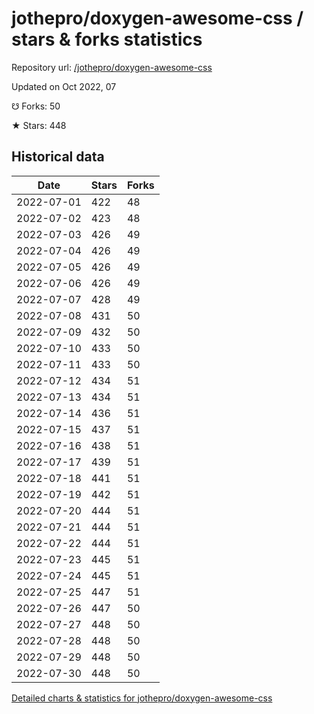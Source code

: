# jothepro/doxygen-awesome-css / stars & forks statistics

Repository url: [/jothepro/doxygen-awesome-css](https://github.com/jothepro/doxygen-awesome-css)

Updated on Oct 2022, 07

☋ Forks: 50

★ Stars: 448

## Historical data
| Date | Stars | Forks |
|------|-------|-------|
| 2022-07-01 | 422 | 48 | 
| 2022-07-02 | 423 | 48 | 
| 2022-07-03 | 426 | 49 | 
| 2022-07-04 | 426 | 49 | 
| 2022-07-05 | 426 | 49 | 
| 2022-07-06 | 426 | 49 | 
| 2022-07-07 | 428 | 49 | 
| 2022-07-08 | 431 | 50 | 
| 2022-07-09 | 432 | 50 | 
| 2022-07-10 | 433 | 50 | 
| 2022-07-11 | 433 | 50 | 
| 2022-07-12 | 434 | 51 | 
| 2022-07-13 | 434 | 51 | 
| 2022-07-14 | 436 | 51 | 
| 2022-07-15 | 437 | 51 | 
| 2022-07-16 | 438 | 51 | 
| 2022-07-17 | 439 | 51 | 
| 2022-07-18 | 441 | 51 | 
| 2022-07-19 | 442 | 51 | 
| 2022-07-20 | 444 | 51 | 
| 2022-07-21 | 444 | 51 | 
| 2022-07-22 | 444 | 51 | 
| 2022-07-23 | 445 | 51 | 
| 2022-07-24 | 445 | 51 | 
| 2022-07-25 | 447 | 51 | 
| 2022-07-26 | 447 | 50 | 
| 2022-07-27 | 448 | 50 | 
| 2022-07-28 | 448 | 50 | 
| 2022-07-29 | 448 | 50 | 
| 2022-07-30 | 448 | 50 | 


[Detailed charts & statistics for jothepro/doxygen-awesome-css](https://reviewgithub.com/rep/jothepro/doxygen-awesome-css)
